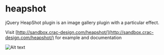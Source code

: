 heapshot
========

jQuery HeapShot plugin is an image gallery plugin with a particular effect.

Visit [http://sandbox.crac-design.com/heapshot/](http://sandbox.crac-design.com/heapshot/) for example and documentation

![Alt text](http://sandbox.crac-design.com/heapshot/heapshot.png)

